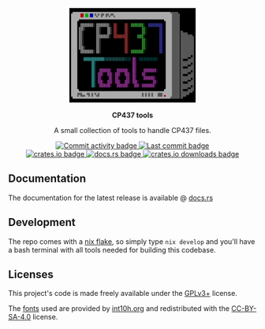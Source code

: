<div align="center">
  <a href="https://github.com/kip93/cp437-tools"><img src="res/logo/small.png" width="256" alt="logo"/></a>

  <b>CP437 tools</b>

  A small collection of tools to handle CP437 files.

  <!-- Badges -->
  <a href="https://github.com/kip93/cp437-tools/graphs/commit-activity">
    <img src="https://img.shields.io/github/commit-activity/m/kip93/cp437-tools.svg"
         alt="Commit activity badge"/>
  </a>
  <a href="https://github.com/kip93/cp437-tools/commits/main">
    <img src="https://img.shields.io/github/last-commit/kip93/cp437-tools.svg"
         alt="Last commit badge"/>
  </a>
  <br/>
  <a href="https://crates.io/crates/cp437-tools">
    <img src="https://img.shields.io/crates/v/cp437-tools.svg"
         alt="crates.io badge"/>
  </a>
  <a href="https://docs.rs/cp437-tools">
    <img src="https://img.shields.io/docsrs/cp437-tools.svg?label=docs.rs"
         alt="docs.rs badge"/>
  </a>
  <a href="https://crates.io/crates/cp437-tools">
    <img src="https://img.shields.io/crates/d/cp437-tools.svg"
         alt="crates.io downloads badge"/>
  </a>
<!-- If this ever makes it to more than just crates.io...
  <br/><br/>
  <a href="https://repology.org/project/rust:cp437-tools/versions">
    <img src="https://repology.org/badge/vertical-allrepos/rust:cp437-tools.svg"
         alt="Packaging status"/>
  </a>
-->
</div>


## Documentation

The documentation for the latest release is available @
[docs.rs](https://docs.rs/cp437-tools)


## Development

The repo comes with a [nix flake](./flake.nix), so simply type `nix develop` and
you'll have a bash terminal with all tools needed for building this codebase.


## Licenses

This project's code is made freely available under the [GPLv3+](./LICENSE.md)
license.

The [fonts](./res/fonts) used are provided by
[int10h.org](https://int10h.org/oldschool-pc-fonts) and redistributed with the
[CC-BY-SA-4.0](./res/fonts/LICENSE) license.
